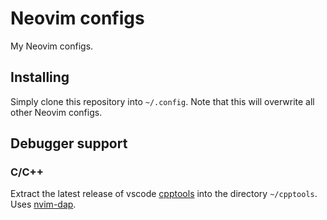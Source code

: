 # Neovim configs

My Neovim configs.

## Installing

Simply clone this repository into `~/.config`. Note that this will overwrite all other Neovim configs.

## Debugger support

### C/C++

Extract the latest release of vscode [cpptools](https://github.com/microsoft/vscode-cpptools) into the directory `~/cpptools`.
Uses [nvim-dap](https://github.com/mfussenegger/nvim-dap).

